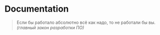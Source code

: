 # Documentation


> Если бы работало абсолютно всё как надо, то не работали бы вы.  
> *(главный закон разработки ПО)*
